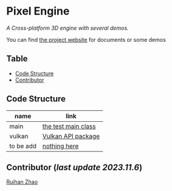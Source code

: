 # Pixel Engine
_A Cross-platform 3D engine with several demos._

You can find [the project website](https://artifical-society.github.io/Pixel_Engine/) for documents or some demos

## Table
<!-- TOC -->
  * [Code Structure](#code-structure)
  * [Contributor](#contributor)
<!-- TOC -->


## Code Structure
         
| name      | link                                                       |
|-----------|------------------------------------------------------------|
| main      | [the test main class](./src/main.cpp)                      |
| vulkan    | [Vulkan API package](./src/library_support/Graphic/vulkan) |
| to be add | [nothing here]()                                           |

## Contributor (_last update 2023.11.6_)

[Ruihan Zhao](https://github.com/RuihanRZhao/)
